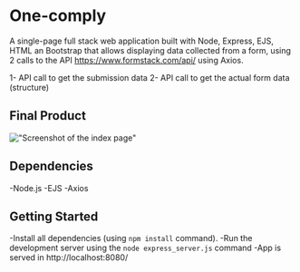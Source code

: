 

# One-comply

A single-page full stack web application built with Node, Express, EJS, HTML an Bootstrap that allows displaying data collected from a form, using 2 calls to the API https://www.formstack.com/api/ using Axios.

1- API call to get the submission data
2- API call to get the actual form data (structure)


## Final Product
!["Screenshot of the index page"]()



## Dependencies

-Node.js
-EJS
-Axios

## Getting Started

-Install all dependencies (using `npm install` command).
-Run the development server using the `node express_server.js` command
-App is served in http://localhost:8080/

